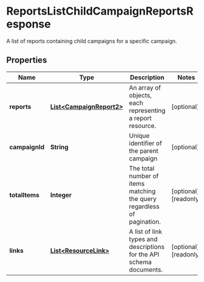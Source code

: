 

# ReportsListChildCampaignReportsResponse

A list of reports containing child campaigns for a specific campaign.

## Properties

| Name | Type | Description | Notes |
|------------ | ------------- | ------------- | -------------|
|**reports** | [**List&lt;CampaignReport2&gt;**](CampaignReport2.md) | An array of objects, each representing a report resource. |  [optional] |
|**campaignId** | **String** | Unique identifier of the parent campaign |  [optional] |
|**totalItems** | **Integer** | The total number of items matching the query regardless of pagination. |  [optional] [readonly] |
|**links** | [**List&lt;ResourceLink&gt;**](ResourceLink.md) | A list of link types and descriptions for the API schema documents. |  [optional] [readonly] |



